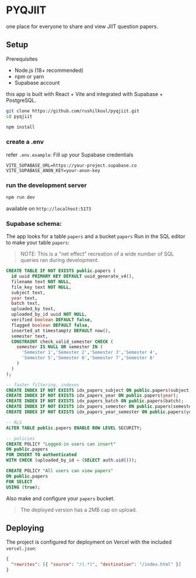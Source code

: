 # PYQJIIT
one place for everyone to share and view JIIT question papers.

## Setup
Prerequisites
- Node.js (18+ recommended)
- npm or yarn
- Supabase account

this app is built with React + Vite and integrated with Supabase + PostgreSQL.
```bash
git clone https://github.com/rushilkoul/pyqjiit.git
cd pyqjiit

npm install
```
### create a .env
refer `.env.example`: Fill up your Supabase credentials
```env
VITE_SUPABASE_URL=https://your-project.supabase.co
VITE_SUPABASE_ANON_KEY=your-anon-key
```
### run the development server
```bash
npm run dev
```
available on `http://localhost:5173`


### Supabase schema:
The app looks for a table `papers` and a bucket `papers`
Run in the SQL editor to make your table `papers`:
> NOTE: This is a "net effect" recreation of a wide number of SQL queries ran during development.
```sql
CREATE TABLE IF NOT EXISTS public.papers (
  id uuid PRIMARY KEY DEFAULT uuid_generate_v4(),
  filename text NOT NULL,
  file_key text NOT NULL,
  subject text,
  year text,
  batch text,
  uploaded_by text,
  uploaded_by_id uuid NOT NULL,
  verified boolean DEFAULT false,
  flagged boolean DEFAULT false,
  inserted_at timestamptz DEFAULT now(),
  semester text,
  CONSTRAINT check_valid_semester CHECK (
    semester IS NULL OR semester IN (
      'Semester 1','Semester 2','Semester 3','Semester 4',
      'Semester 5','Semester 6','Semester 7','Semester 8'
    )
  )
);

-- faster filtering, indexes
CREATE INDEX IF NOT EXISTS idx_papers_subject ON public.papers(subject);
CREATE INDEX IF NOT EXISTS idx_papers_year ON public.papers(year);
CREATE INDEX IF NOT EXISTS idx_papers_batch ON public.papers(batch);
CREATE INDEX IF NOT EXISTS idx_papers_semester ON public.papers(semester);
CREATE INDEX IF NOT EXISTS idx_papers_year_semester ON public.papers(year, semester);

-- RLS
ALTER TABLE public.papers ENABLE ROW LEVEL SECURITY;

-- policies
CREATE POLICY "Logged-in users can insert"
ON public.papers
FOR INSERT TO authenticated
WITH CHECK (uploaded_by_id = (SELECT auth.uid()));

CREATE POLICY "All users can view papers"
ON public.papers
FOR SELECT
USING (true);
```

Also make and configure your `papers` bucket.
> The deployed version has a 2MB cap on upload.

## Deploying
The project is configured for deployment on Vercel with the included `vercel.json`:

```json
{
  "rewrites": [{ "source": "/(.*)", "destination": "/index.html" }]
}
```
